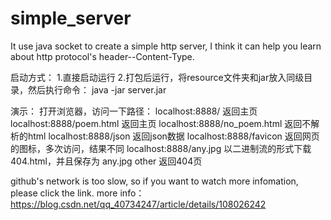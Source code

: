 # simple_server
It use java socket to create a simple http server, I think it can help you learn about http protocol's header--Content-Type.

启动方式：
1.直接启动运行
2.打包后运行，将resource文件夹和jar放入同级目录，然后执行命令： java -jar server.jar

演示：
打开浏览器，访问一下路径：
localhost:8888/                 返回主页
localhost:8888/poem.html        返回主页
localhost:8888/no_poem.html     返回不解析的html
localhost:8888/json             返回json数据
localhost:8888/favicon          返回网页的图标，多次访问，结果不同
localhost:8888/any.jpg         以二进制流的形式下载404.html，并且保存为 any.jpg
other                           返回404页


github's network is too slow, so if you want to watch more infomation, please click the link.
more info：https://blog.csdn.net/qq_40734247/article/details/108026242
